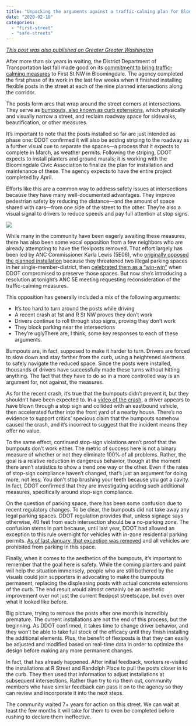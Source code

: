 ```yaml
---
title: "Unpacking the arguments against a traffic-calming plan for Bloomingdale"
date: "2020-02-18"
categories: 
  - "first-street"
  - "safe-streets"
---
```


_[This post was also published on Greater Greater Washington](https://ggwash.org/view/76190/bloomingdale-bumpouts-first-street-nw-ddot)_

After more than six years in waiting, the District Department of Transportation last fall made good on its [commitment to bring traffic-calming measures](https://ggwash.org/view/74076/curb-extensions-are-finally-coming-to-bloomingdale) to First St NW in Bloomingdale. The agency completed the first phase of its work in the last few weeks when it finished installing flexible posts in the street at each of the nine planned intersections along the corridor.

The posts form arcs that wrap around the street corners at intersections. They serve as [bumpouts, also known as curb extensions](https://nacto.org/publication/urban-street-design-guide/street-design-elements/curb-extensions/), which physically and visually narrow a street, and reclaim roadway space for sidewalks, beautification, or other measures.

It’s important to note that the posts installed so far are just intended as phase one: DDOT confirmed it will also be adding striping to the roadway as a further visual cue to separate the spaces—a process that it expects to complete in March, as weather permits. Following the striping, DDOT expects to install planters and ground murals; it is working with the Bloomingdale Civic Association to finalize the plan for installation and maintenance of these. The agency expects to have the entire project completed by April.

Efforts like this are a common way to address safety issues at intersections because they have many well-documented advantages. They improve pedestrian safety by reducing the distance—and the amount of space shared with cars—from one side of the street to the other. They’re also a visual signal to drivers to reduce speeds and pay full attention at stop signs.

![](images/1standRFlexiposts-1024x768.jpg)

While many in the community have been eagerly awaiting these measures, there has also been some vocal opposition from a few neighbors who are already attempting to have the flexiposts removed. That effort largely has been led by ANC Commissioner Karla Lewis (5E06), who [originally opposed the planned installation](https://ggwash.org/view/74076/curb-extensions-are-finally-coming-to-bloomingdale) because they threatened two illegal parking spaces in her single-member-district, then [celebrated them as a “win-win”](https://ggwash.org/view/74076/curb-extensions-are-finally-coming-to-bloomingdale#comment_414178) when DDOT compromised to preserve those spaces. But now she’s introducing a resolution at tonight’s ANC 5E meeting requesting reconsideration of the traffic-calming measures.

This opposition has generally included a mix of the following arguments:

- It’s too hard to turn around the posts while driving
- A recent crash at 1st and R St NW proves they don’t work
- Drivers continue to roll through stop signs, proving they don’t work
- They block parking near the intersections
- They’re uglyThere are, I think, some key responses to each of these arguments.

Bumpouts are, in fact, supposed to make it harder to turn. Drivers are forced to slow down and stay farther from the curb, using a heightened alertness to safely navigate the reduced space. Since the posts were installed, thousands of drivers have successfully made these turns without hitting anything. The fact that they have to do so in a more controlled way is an argument for, not against, the measures.

As for the recent crash, it’s true that the bumpouts didn’t prevent it, but they shouldn’t have been expected to. In a [video of the crash](https://ring.com/share/6781593566132917426), a driver appears to have blown through a stop sign and collided with an eastbound vehicle, then accelerated further into the front yard of a nearby house. There’s no evidence to support critics’ specious claim that the bumpouts somehow caused the crash, and it’s incorrect to suggest that the incident means they offer no value.

To the same effect, continued stop-sign violations aren’t proof that the bumpouts don’t work either. The metric of success here is not a binary measure of whether or not they eliminate 100% of all problems. Rather, the goal is a relative reduction in dangerous behavior, though at the moment there aren’t statistics to show a trend one way or the other. Even if the rates of stop-sign compliance haven’t changed, that’s just an argument for doing more, not less: You don’t stop brushing your teeth because you got a cavity. In fact, DDOT confirmed that they are investigating adding such additional measures, specifically around stop-sign compliance.

On the question of parking space, there has been some confusion due to recent regulatory changes. To be clear, the bumpouts did not take away any legal parking spaces. DDOT regulation provides that, unless signage says otherwise, 40 feet from each intersection should be a no-parking zone. The confusion stems in part because, until last year, DDOT had allowed an exception to this rule overnight for vehicles with in-zone residential parking permits. [As of last January, that exception was removed](https://ddot.dc.gov/release/ddot-install-100-sidewalk-parking-corrals-%C2%A0dockless%C2%A0vehicles) and all vehicles are prohibited from parking in this space.

Finally, when it comes to the aesthetics of the bumpouts, it’s important to remember that the goal here is safety. While the coming planters and paint will help the situation immensely, people who are still bothered by the visuals could join supporters in advocating to make the bumpouts permanent, replacing the displeasing posts with actual concrete extensions of the curb. The end result would almost certainly be an aesthetic improvement over not just the current flexipost streetscape, but even over what it looked like before.

Big picture, trying to remove the posts after one month is incredibly premature. The current installations are not the end of this process, but the beginning. As DDOT confirmed, it takes time to change driver behavior, and they won’t be able to take full stock of the efficacy until they finish installing the additional elements. Plus, the benefit of flexiposts is that they can easily be adjusted and modified based on real-time data in order to optimize the design before making any more permanent changes.

In fact, that has already happened. After initial feedback, workers re-visited the installations at R Street and Randolph Place to pull the posts closer in to the curb. They then used that information to adjust installations at subsequent intersections. Rather than try to rip them out, community members who have similar feedback can pass it on to the agency so they can review and incorporate it into the next steps.

The community waited 7+ years for action on this street. We can wait at least the few months it will take for them to even be completed before rushing to declare them ineffective.
